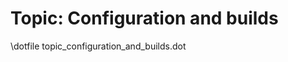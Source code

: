 Topic: Configuration and builds
===============================

\dotfile topic_configuration_and_builds.dot